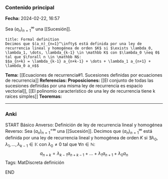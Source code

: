 ### Contenido principal

**Fecha:** 2024-02-22, 16:57

Sea $(a_n)_{n=1}^\infty$ una [[Sucesión]].

```ad-formal
title: Formal definition
Decimos que $(a_n)_{n=1}^\infty$ está definida por una ley de recurrencia lineal y homogénea de orden $K$ si $\exists \lambda_0, \lambda_1, \dots, \lambda_{k-1} \in \mathbb K$ con $\lambda_0 \neq 0$ tal que $\forall n \in \mathbb N$:
$$a_{n+k} = \lambda_{k-1} a_{n+k-1} + \dots + \lambda_1 a_{n+1} + \lambda_0 a_n$$
```

**Tema:** [[Ecuaciones de recurrencia#1. Sucesiones definidas por ecuaciones de recurrencia]]
**Referencias:**
**Proposiciones:** [[El conjunto de todas las sucesiones definidas por una misma ley de recurrencia es espacio vectorial]], [[El polinomio característico de una ley de recurrencia tiene k raíces simples]]
**Teoremas:** 

---
### Anki

START
Básico
Anverso: Definición de ley de recurrencia lineal y homogénea
Reverso: Sea $(a_n)_{n=1}^{+\infty}$ una [[Sucesión]]. Decimos que $(a_n)_{n=1}^\infty$ está definida por una ley de recurrencia lineal y homogénea de orden $K$ si $\exists \lambda_0, \lambda_1, \dots, \lambda_{k-1} \in \mathbb K$ con $\lambda_0 \neq 0$ tal que $\forall n \in \mathbb N$:
$$a_{n+k} = \lambda_{k-1} a_{n+k-1} + \dots + \lambda_1 a_{n+1} + \lambda_0 a_n$$
Tags: MatDiscreta definición
<!--ID: 1708973800544-->
END